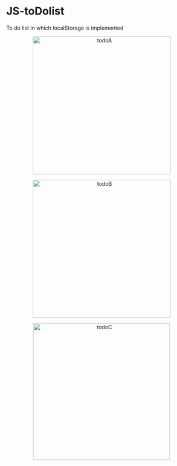 # JS-toDolist
 To do list in which localStorage is implemented
<p align = "center">
 <img width="365" alt="todoA" src="https://github.com/AtheoJester23/JS-toDolist/assets/116144586/16bbd30b-6161-41b6-9253-8d5f508e504d">
</p>
<p align="center">
  <img width="365" alt="todoB" src="https://github.com/AtheoJester23/JS-toDolist/assets/116144586/f49c6a62-2d5e-404d-bc11-eea0e6503940">
</p>
<p align="center">
 <img width="362" alt="todoC" src="https://github.com/AtheoJester23/JS-toDolist/assets/116144586/40f3e04e-c8dd-46a0-b8f2-eb28d3320701">
</p>

